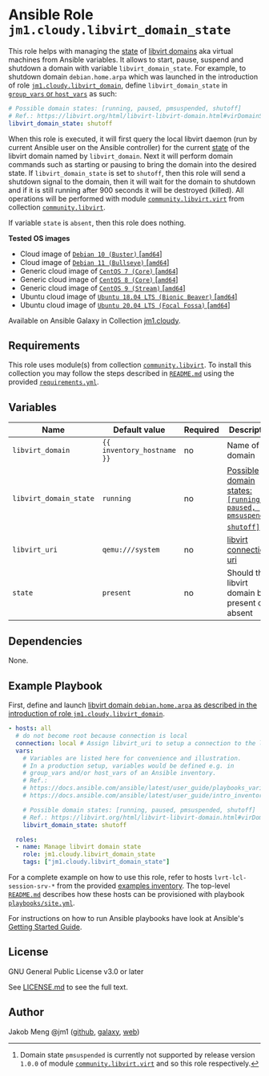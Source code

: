 # Ansible Role `jm1.cloudy.libvirt_domain_state`

This role helps with managing the [state][libvirt-domain-state] of [libvirt domains][libvirt] aka virtual machines
from Ansible variables. It allows to start, pause, suspend and shutdown a domain with variable `libvirt_domain_state`.
For example, to shutdown domain `debian.home.arpa` which was launched in the introduction of role
[`jm1.cloudy.libvirt_domain`][jm1-cloudy-libvirt-domain], define `libvirt_domain_state` in [`group_vars` or
`host_vars`][ansible-inventory] as such:

```yml
# Possible domain states: [running, paused, pmsuspended, shutoff]
# Ref.: https://libvirt.org/html/libvirt-libvirt-domain.html#virDomainState
libvirt_domain_state: shutoff
```

When this role is executed, it will first query the local libvirt daemon (run by current Ansible user on the Ansible
controller) for the current [state][libvirt-domain-state] of the libvirt domain named by `libvirt_domain`. Next it will
perform domain commands such as starting or pausing to bring the domain into the desired state.
If `libvirt_domain_state` is set to `shutoff`, then this role will send a shutdown signal to the domain, then it will
wait for the domain to shutdown and if it is still running after 900 seconds it will be destroyed (killed). All
operations will be performed with module [`community.libvirt.virt`][community-libvirt-virt] from collection
[`community.libvirt`][galaxy-community-libvirt].

If variable `state` is `absent`, then this role does nothing.

[ansible-inventory]: https://docs.ansible.com/ansible/latest/user_guide/intro_inventory.html
[community-libvirt-virt]: https://docs.ansible.com/ansible/latest/collections/community/libvirt/virt_module.html
[galaxy-community-libvirt]: https://galaxy.ansible.com/community/libvirt
[jm1-cloudy-libvirt-domain]: ../libvirt_domain/
[libvirt]: https://libvirt.org/

**Tested OS images**
- Cloud image of [`Debian 10 (Buster)` \[`amd64`\]](https://cdimage.debian.org/cdimage/openstack/current/)
- Cloud image of [`Debian 11 (Bullseye)` \[`amd64`\]](https://cdimage.debian.org/images/cloud/bullseye/latest/)
- Generic cloud image of [`CentOS 7 (Core)` \[`amd64`\]](https://cloud.centos.org/centos/7/images/)
- Generic cloud image of [`CentOS 8 (Core)` \[`amd64`\]](https://cloud.centos.org/centos/8/x86_64/images/)
- Generic cloud image of [`CentOS 9 (Stream)` \[`amd64`\]](https://cloud.centos.org/centos/9-stream/x86_64/images/)
- Ubuntu cloud image of [`Ubuntu 18.04 LTS (Bionic Beaver)` \[`amd64`\]](https://cloud-images.ubuntu.com/bionic/current/)
- Ubuntu cloud image of [`Ubuntu 20.04 LTS (Focal Fossa)` \[`amd64`\]](https://cloud-images.ubuntu.com/focal/)

Available on Ansible Galaxy in Collection [jm1.cloudy](https://galaxy.ansible.com/jm1/cloudy).

## Requirements

This role uses module(s) from collection [`community.libvirt`][galaxy-community-libvirt]. To install this collection you
may follow the steps described in [`README.md`][jm1-cloudy-readme] using the provided [`requirements.yml`][
jm1-cloudy-requirements].

[jm1-cloudy-readme]: https://github.com/JM1/ansible-collection-jm1-cloudy/blob/master/README.md
[jm1-cloudy-requirements]: https://github.com/JM1/ansible-collection-jm1-cloudy/blob/master/requirements.yml

## Variables

| Name                             | Default value              | Required | Description |
| -------------------------------- | -------------------------- | -------- | ----------- |
| `libvirt_domain`                 | `{{ inventory_hostname }}` | no       | Name of the domain |
| `libvirt_domain_state`           | `running`                  | no       | [Possible domain states: `[running, paused, pmsuspended, shutoff]`][libvirt-domain-state] [^libvirt-domain-state-parameter] |
| `libvirt_uri`                    | `qemu:///system`           | no       | [libvirt connection uri][libvirt-uri] |
| `state`                          | `present`                  | no       | Should the libvirt domain be present or absent |

[^libvirt-domain-state-parameter]: Domain state `pmsuspended` is currently not supported by release version `1.0.0` of
module [`community.libvirt.virt`][community-libvirt-virt] and so this role respectively.

[libvirt-domain-state]: https://libvirt.org/html/libvirt-libvirt-domain.html#virDomainState
[libvirt-uri]: https://libvirt.org/uri.html

## Dependencies

None.

## Example Playbook

First, define and launch [libvirt domain `debian.home.arpa` as described in the introduction of role
`jm1.cloudy.libvirt_domain`][jm1-cloudy-libvirt-domain].

```yml
- hosts: all
  # do not become root because connection is local
  connection: local # Assign libvirt_uri to setup a connection to the libvirt host
  vars:
    # Variables are listed here for convenience and illustration.
    # In a production setup, variables would be defined e.g. in
    # group_vars and/or host_vars of an Ansible inventory.
    # Ref.:
    # https://docs.ansible.com/ansible/latest/user_guide/playbooks_variables.html
    # https://docs.ansible.com/ansible/latest/user_guide/intro_inventory.html

    # Possible domain states: [running, paused, pmsuspended, shutoff]
    # Ref.: https://libvirt.org/html/libvirt-libvirt-domain.html#virDomainState
    libvirt_domain_state: shutoff

  roles:
  - name: Manage libvirt domain state
    role: jm1.cloudy.libvirt_domain_state
    tags: ["jm1.cloudy.libvirt_domain_state"]
```

For a complete example on how to use this role, refer to hosts `lvrt-lcl-session-srv-*` from the provided [examples
inventory][inventory-example]. The top-level [`README.md`][jm1-cloudy-readme] describes how these hosts can be
provisioned with playbook [`playbooks/site.yml`][playbook-site-yml].

[inventory-example]: https://github.com/JM1/ansible-collection-jm1-cloudy/blob/master/inventory/
[playbook-site-yml]: https://github.com/JM1/ansible-collection-jm1-cloudy/blob/master/playbooks/site.yml

For instructions on how to run Ansible playbooks have look at Ansible's
[Getting Started Guide](https://docs.ansible.com/ansible/latest/network/getting_started/first_playbook.html).

## License

GNU General Public License v3.0 or later

See [LICENSE.md](../../LICENSE.md) to see the full text.

## Author

Jakob Meng
@jm1 ([github](https://github.com/jm1), [galaxy](https://galaxy.ansible.com/jm1), [web](http://www.jakobmeng.de))
